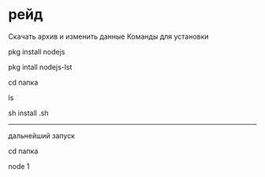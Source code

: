 # рейд
Скачать архив и изменить данные
Команды для установки

pkg install nodejs

pkg intall nodejs-lst

cd папка

ls

sh install .sh

----
дальнейший запуск

cd папка

node 1

